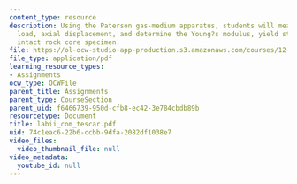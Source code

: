 ```yaml
---
content_type: resource
description: Using the Paterson gas-medium apparatus, students will measure axial
  load, axial displacement, and determine the Young?s modulus, yield strength of an
  intact rock core specimen.
file: https://ol-ocw-studio-app-production.s3.amazonaws.com/courses/12-524-mechanical-properties-of-rocks-fall-2005/74c1eac622b6ccbb9dfa2082df1038e7_labii_com_tescar.pdf
file_type: application/pdf
learning_resource_types:
- Assignments
ocw_type: OCWFile
parent_title: Assignments
parent_type: CourseSection
parent_uid: f6466739-950d-cfb8-ec42-3e784cbdb89b
resourcetype: Document
title: labii_com_tescar.pdf
uid: 74c1eac6-22b6-ccbb-9dfa-2082df1038e7
video_files:
  video_thumbnail_file: null
video_metadata:
  youtube_id: null
---
```

